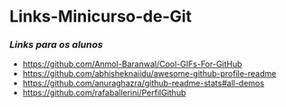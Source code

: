 # Links-Minicurso-de-Git
### *Links para os alunos*

- https://github.com/Anmol-Baranwal/Cool-GIFs-For-GitHub
- https://github.com/abhisheknaiidu/awesome-github-profile-readme
- https://github.com/anuraghazra/github-readme-stats#all-demos
- https://github.com/rafaballerini/PerfilGithub

